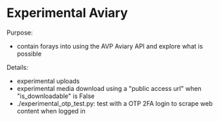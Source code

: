 # Experimental Aviary

Purpose:

* contain forays into using the AVP Aviary API and explore what is possible

Details:

* experimental uploads
* experimental media download using a "public access url" when "is_downloadable" is False
* ./experimental_otp_test.py: test with a OTP 2FA login to scrape web content when logged in